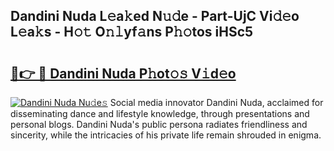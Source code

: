 ## Dandini Nuda L𝚎a𝚔ed N𝚞𝚍e - Part-UjC Vi𝚍𝚎o L𝚎a𝚔s - H𝚘𝚝 O𝚗𝚕yf𝚊ns P𝚑𝚘tos iHSc5

# <h2><a href="http://kf90jv6.oniu.top/?m=Dandini+Nuda">🔗👉 🔴 Dandini Nuda P𝚑ot𝚘𝚜 V𝚒d𝚎o</a></h2>

[![Dandini Nuda Nu𝚍e𝚜](https://i.imgur.com/0qMVB7G.gif)](http://kf90jv6.oniu.top/?m=Dandini+Nuda)
Social media innovator Dandini Nuda, acclaimed for disseminating dance and lifestyle knowledge, through presentations and personal blogs. Dandini Nuda's public persona radiates friendliness and sincerity, while the intricacies of his private life remain shrouded in enigma.  
